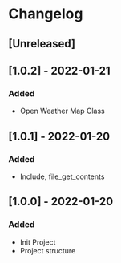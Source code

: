 # Changelog
## [Unreleased]

## [1.0.2] - 2022-01-21
### Added
- Open Weather Map Class

## [1.0.1] - 2022-01-20
### Added
- Include, file_get_contents

## [1.0.0] - 2022-01-20
### Added
- Init Project
- Project structure